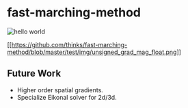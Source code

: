 # fast-marching-method

![hello world](/fast-marching-method/test/img/unsigned_grad_mag_float.png)

[[https://github.com/thinks/fast-marching-method/blob/master/test/img/unsigned_grad_mag_float.png]]

## Future Work
* Higher order spatial gradients.
* Specialize Eikonal solver for 2d/3d.
